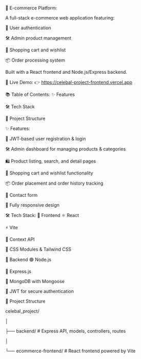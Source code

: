 🛒 E-commerce Platform:

A full-stack e-commerce web application featuring:

🔐 User authentication

🛠 Admin product management

🛒 Shopping cart and wishlist

📦 Order processing system

Built with a React frontend and Node.js/Express backend.


🚀 Live Demo:
👉 https://celebal-project-frontend.vercel.app


📚 Table of Contents:
✨ Features

🛠 Tech Stack

📁 Project Structure


✨ Features:

🔐 JWT-based user registration & login

🛠 Admin dashboard for managing products & categories

🛍 Product listing, search, and detail pages

🛒 Shopping cart and wishlist functionality

📦 Order placement and order history tracking

📩 Contact form

📱 Fully responsive design


🛠 Tech Stack:
🔷 Frontend
⚛️ React

⚡ Vite

🧠 Context API

🎨 CSS Modules & Tailwind CSS

🔶 Backend
🟢 Node.js

🚂 Express.js

🍃 MongoDB with Mongoose

🔐 JWT for secure authentication

📁 Project Structure

celebal_project/

│

├── backend/      # Express API, models, controllers, routes

│

└── ecommerce-frontend/    # React frontend powered by Vite
